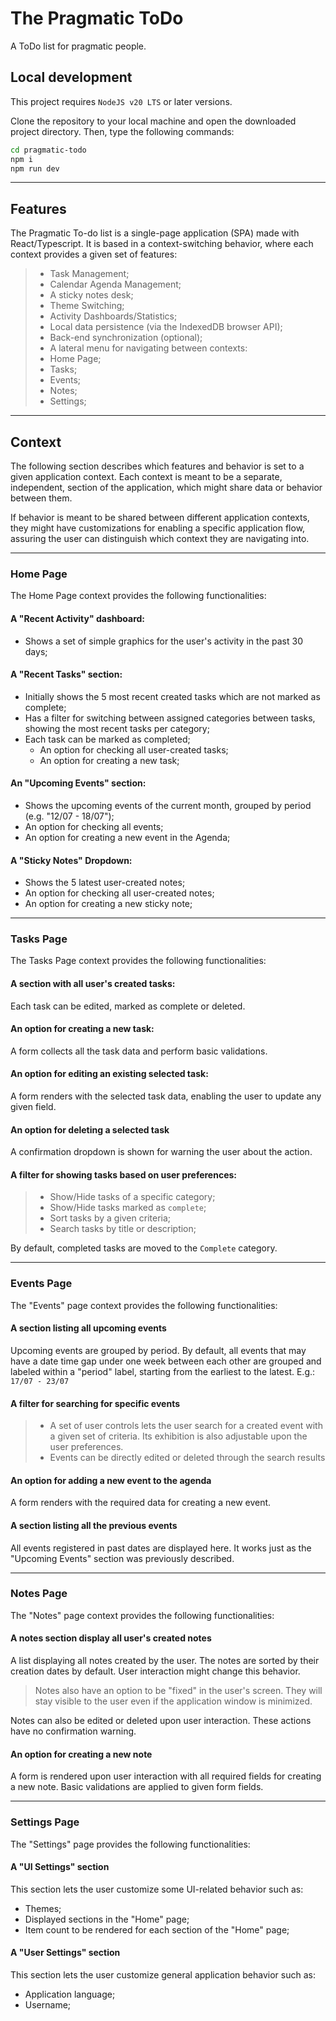 # The Pragmatic ToDo

A ToDo list for pragmatic people.

## Local development

This project requires `NodeJS v20 LTS` or later versions.

Clone the repository to your local machine and open the downloaded project directory. Then, type the following commands:

```bash
cd pragmatic-todo
npm i
npm run dev
```

---

## Features

The Pragmatic To-do list is a single-page application (SPA) made with React/Typescript.
It is based in a context-switching behavior, where each context provides a given set of features:

> * Task Management;
> * Calendar Agenda Management;
> * A sticky notes desk;
> * Theme Switching;
> * Activity Dashboards/Statistics;
> * Local data persistence (via the IndexedDB browser API);
> * Back-end synchronization (optional);
> * A lateral menu for navigating between contexts:
   >  * Home Page;
   >  * Tasks;
   >  * Events;
   >  * Notes;
   >  * Settings;

---

## Context

The following section describes which features and behavior is set to a given application context. Each context is meant
to be a separate, independent, section of the application, which might share data or behavior between them.

If behavior is meant to be shared between different application contexts, they might have customizations for enabling a
specific application flow, assuring the user can distinguish which context they are navigating into.

---

### Home Page

The Home Page context provides the following functionalities:

#### A "Recent Activity" dashboard:

* Shows a set of simple graphics for the user's activity in the past 30 days;

#### A "Recent Tasks" section:

* Initially shows the 5 most recent created tasks which are not marked as complete;
* Has a filter for switching between assigned categories between tasks, showing the most recent tasks per category;
* Each task can be marked as completed;
    * An option for checking all user-created tasks;
    * An option for creating a new task;

#### An "Upcoming Events" section:

* Shows the upcoming events of the current month, grouped by period (e.g. "12/07 - 18/07");
* An option for checking all events;
* An option for creating a new event in the Agenda;

#### A "Sticky Notes" Dropdown:

* Shows the 5 latest user-created notes;
* An option for checking all user-created notes;
* An option for creating a new sticky note;

---

### Tasks Page

The Tasks Page context provides the following functionalities:

#### A section with all user's created tasks:

Each task can be edited, marked as complete or deleted.

#### An option for creating a new task:

A form collects all the task data and perform basic validations.

#### An option for editing an existing selected task:

A form renders with the selected task data, enabling the user to update any given field.

#### An option for deleting a selected task

A confirmation dropdown is shown for warning the user about the action.

#### A filter for showing tasks based on user preferences:

> - Show/Hide tasks of a specific category;
> - Show/Hide tasks marked as `complete`;
> - Sort tasks by a given criteria;
> - Search tasks by title or description;

By default, completed tasks are moved to the `Complete` category.

---

### Events Page

The "Events" page context provides the following functionalities:

#### A section listing all upcoming events 

 Upcoming events are grouped by period. By default, all events that may have a date time gap under one week between each other are grouped and labeled within a "period" label, starting from the earliest to the latest. E.g.: `17/07 - 23/07`

#### A filter for searching for specific events

> * A set of user controls lets the user search for a created event with a given set of criteria. Its exhibition is also adjustable upon the user preferences.
> * Events can be directly edited or deleted through the search results

#### An option for adding a new event to the agenda

 A form renders with the required data for creating a new event.

#### A section listing all the previous events

 All events registered in past dates are displayed here. It works just as the "Upcoming Events" section was previously described.

---

### Notes Page

The "Notes" page context provides the following functionalities:

#### A notes section display all user's created notes

A list displaying all notes created by the user. The notes are sorted by their creation dates by default. User interaction might change this behavior. 

> Notes also have an option to be "fixed" in the user's screen. They will stay visible to the user even if the application window is minimized.

Notes can also be edited or deleted upon user interaction. These actions have no confirmation warning.

#### An option for creating a new note

A form is rendered upon user interaction with all required fields for creating a new note. Basic validations are applied to given form fields.

---

### Settings Page

The "Settings" page provides the following functionalities:

#### A "UI Settings" section

This section lets the user customize some UI-related behavior such as:
* Themes;
* Displayed sections in the "Home" page;
* Item count to be rendered for each section of the "Home" page;

#### A "User Settings" section

This section lets the user customize general application behavior such as:
* Application language;
* Username;